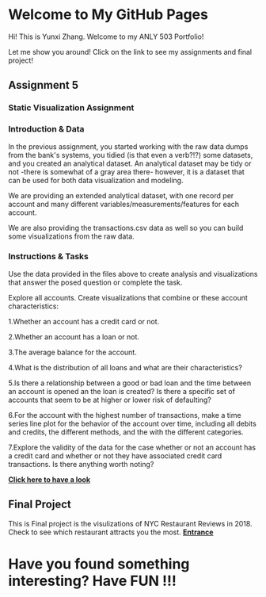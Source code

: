 # Welcome to My GitHub Pages

Hi! This is Yunxi Zhang. Welcome to my ANLY 503 Portfolio!

Let me show you around! Click on the link to see my assignments and final project!


## Assignment 5
### Static Visualization Assignment
### Introduction & Data
In the previous assignment, you started working with the raw data dumps from the bank's systems, you tidied (is that even a verb?!?) some datasets, and you created an analytical dataset. An analytical dataset may be tidy or not -there is somewhat of a gray area there- however, it is a dataset that can be used for both data visualization and modeling.

We are providing an extended analytical dataset, with one record per account and many different variables/measurements/features for each account.

We are also providing the transactions.csv data as well so you can build some visualizations from the raw data.

### Instructions & Tasks
Use the data provided in the files above to create analysis and visualizations that answer the posed question or complete the task.

Explore all accounts. Create visualizations that combine or these account characteristics:

 1.Whether an account has a credit card or not.
 
 2.Whether an account has a loan or not.
 
 3.The average balance for the account.
 
 4.What is the distribution of all loans and what are their characteristics?
 
 5.Is there a relationship between a good or bad loan and the time between an account is opened an the loan is created? Is there a specific set of accounts that seem to be at higher or lower risk of defaulting?
 
 6.For the account with the highest number of transactions, make a time series line plot for the behavior of the account over time, including all debits and credits, the different methods, and the with the different categories.
 
 7.Explore the validity of the data for the case whether or not an account has a credit card and whether or not they have associated credit card transactions. Is there anything worth noting?
 
[**Click here to have a look**](https://github.com/yz721/ANLY503_Portfolio)



## Final Project
This is Final project is the visulizations of NYC Restaurant Reviews in 2018.
Check to see which restaurant attracts you the most.
[**Entrance**](https://yz721.github.io/YunxiZhang.github.io/#geo)

# Have you found something interesting? Have FUN !!!
